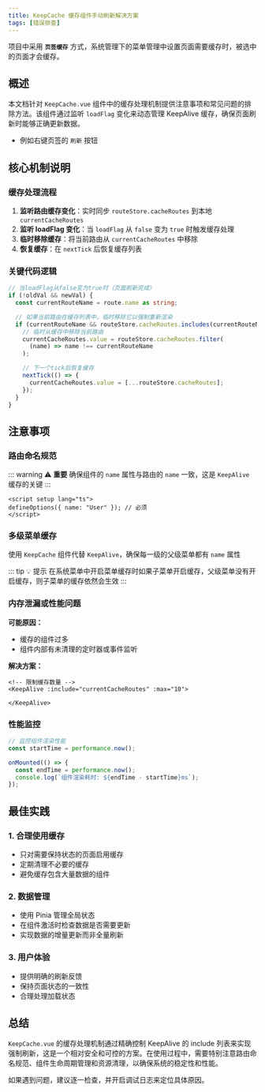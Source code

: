 ```yaml
---
title: KeepCache 缓存组件手动刷新解决方案
tags: [错误排查]
---
```


项目中采用 **`页签缓存`** 方式，系统管理下的菜单管理中设置页面需要缓存时，被选中的页面才会缓存。

## 概述

本文档针对 `KeepCache.vue` 组件中的缓存处理机制提供注意事项和常见问题的排除方法。该组件通过监听 `loadFlag` 变化来动态管理 KeepAlive 缓存，确保页面刷新时能够正确更新数据。

- 例如右键页签的 `刷新` 按钮

## 核心机制说明

### 缓存处理流程

1. **监听路由缓存变化**：实时同步 `routeStore.cacheRoutes` 到本地 `currentCacheRoutes`
2. **监听 loadFlag 变化**：当 `loadFlag` 从 `false` 变为 `true` 时触发缓存处理
3. **临时移除缓存**：将当前路由从 `currentCacheRoutes` 中移除
4. **恢复缓存**：在 `nextTick` 后恢复缓存列表

### 关键代码逻辑

```ts
// 当loadFlag从false变为true时（页面刷新完成）
if (!oldVal && newVal) {
  const currentRouteName = route.name as string;

  // 如果当前路由在缓存列表中，临时移除它以强制重新渲染
  if (currentRouteName && routeStore.cacheRoutes.includes(currentRouteName)) {
    // 临时从缓存中移除当前路由
    currentCacheRoutes.value = routeStore.cacheRoutes.filter(
      (name) => name !== currentRouteName
    );

    // 下一个tick后恢复缓存
    nextTick(() => {
      currentCacheRoutes.value = [...routeStore.cacheRoutes];
    });
  }
}
```

## 注意事项

### 路由命名规范

::: warning ⚠️ **重要**
确保组件的 `name` 属性与路由的 `name` 一致，这是 `KeepAlive` 缓存的关键
:::

```vue{2}
<script setup lang="ts">
defineOptions({ name: "User" }); // 必须
</script>
```

### 多级菜单缓存

使用 `KeepCache` 组件代替 `KeepAlive`，确保每一级的父级菜单都有 `name` 属性

::: tip 💡 提示
在系统菜单中开启菜单缓存时如果子菜单开启缓存，父级菜单没有开启缓存，则子菜单的缓存依然会生效
:::

### 内存泄漏或性能问题

**可能原因：**

- 缓存的组件过多
- 组件内部有未清理的定时器或事件监听

**解决方案：**

```vue
<!-- 限制缓存数量 -->
<KeepAlive :include="currentCacheRoutes" :max="10">

</KeepAlive>
```

### 性能监控

```javascript
// 监控组件渲染性能
const startTime = performance.now();

onMounted(() => {
  const endTime = performance.now();
  console.log(`组件渲染耗时: ${endTime - startTime}ms`);
});
```

## 最佳实践

### 1. 合理使用缓存

- 只对需要保持状态的页面启用缓存
- 定期清理不必要的缓存
- 避免缓存包含大量数据的组件

### 2. 数据管理

- 使用 Pinia 管理全局状态
- 在组件激活时检查数据是否需要更新
- 实现数据的增量更新而非全量刷新

### 3. 用户体验

- 提供明确的刷新反馈
- 保持页面状态的一致性
- 合理处理加载状态

## 总结

`KeepCache.vue` 的缓存处理机制通过精确控制 KeepAlive 的 include 列表来实现强制刷新，这是一个相对安全和可控的方案。在使用过程中，需要特别注意路由命名规范、组件生命周期管理和资源清理，以确保系统的稳定性和性能。

如果遇到问题，建议逐一检查，并开启调试日志来定位具体原因。

